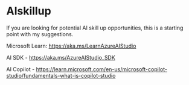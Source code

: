 # AIskillup
If you are looking for potential AI skill up opportunities, this is a starting point with my suggestions. 

Microsoft Learn: https://aka.ms/LearnAzureAIStudio

AI SDK - https://aka.ms/AzureAIStudio_SDK

AI Copilot - https://learn.microsoft.com/en-us/microsoft-copilot-studio/fundamentals-what-is-copilot-studio
